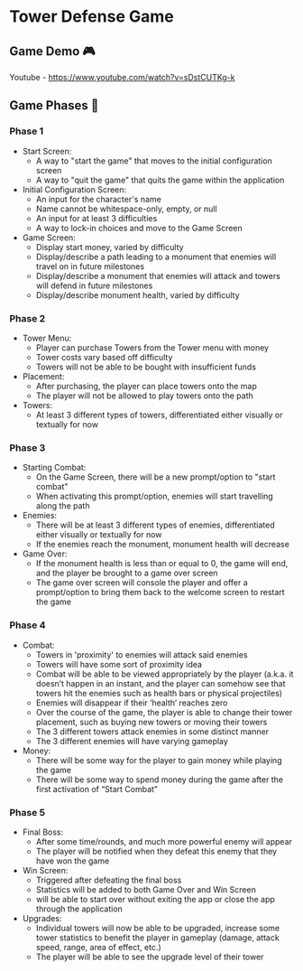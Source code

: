 # Tower Defense Game
## Game Demo :video_game:
Youtube - https://www.youtube.com/watch?v=sDstCUTKg-k
## Game Phases :rocket:
### Phase 1
- Start Screen:
  - A way to "start the game" that moves to the initial configuration screen
  - A way to "quit the game" that quits the game within the application
- Initial Configuration Screen:
  - An input for the character's name
  - Name cannot be whitespace-only, empty, or null
  - An input for at least 3 difficulties
  - A way to lock-in choices and move to the Game Screen
- Game Screen:
  - Display start money, varied by difficulty
  - Display/describe a path leading to a monument that enemies will travel on in future
milestones
  - Display/describe a monument that enemies will attack and towers will defend in future
milestones
  - Display/describe monument health, varied by difficulty
### Phase 2
- Tower Menu:
  - Player can purchase Towers from the Tower menu with money
  - Tower costs vary based off difficulty
  - Towers will not be able to be bought with insufficient funds
- Placement:
  - After purchasing, the player can place towers onto the map
  - The player will not be allowed to play towers onto the path
- Towers:
  - At least 3 different types of towers, differentiated either visually or
textually for now
### Phase 3
- Starting Combat:
  - On the Game Screen, there will be a new prompt/option to "start combat"
  - When activating this prompt/option, enemies will start travelling along the path
- Enemies:
  - There will be at least 3 different types of enemies, differentiated
either visually or textually for now
  - If the enemies reach the monument, monument health will decrease
- Game Over:
  - If the monument health is less than or equal to 0, the game will end, and the player
be brought to a game over screen
  - The game over screen will console the player and offer a prompt/option to bring
them back to the welcome screen to restart the game
### Phase 4
- Combat:
  - Towers in 'proximity' to enemies will attack said enemies
  - Towers will have some sort of proximity idea
  - Combat will be able to be viewed appropriately by the player (a.k.a. it doesn’t
happen in an instant, and the player can somehow see that towers hit the enemies such
as health bars or physical projectiles)
  - Enemies will disappear if their ‘health’ reaches zero
  - Over the course of the game, the player is able to change their
tower placement, such as buying new towers or moving their towers
  - The 3 different towers 
  attack enemies in some distinct manner
  - The 3 different enemies will have varying gameplay
- Money:
  - There will be some way for the player to gain money while playing the game
  - There will be some way to spend money during the game after the first activation of
“Start Combat”
### Phase 5
- Final Boss:
  - After some time/rounds, and much
more powerful enemy will appear
  - The player will be notified when they defeat this enemy that they have won the
game
- Win Screen:
  - Triggered after defeating the final boss
  - Statistics will be added to both Game Over and Win Screen
  - will be able to start over without exiting the app or close the app through the
application
- Upgrades:
  - Individual towers will now be able to be upgraded, increase some tower statistics to
benefit the player in gameplay (damage, attack speed, range, area of effect, etc.)
  - The player will be able to see the upgrade level of their tower
